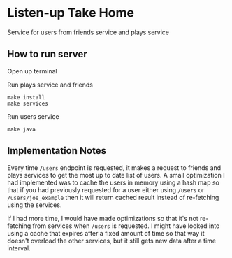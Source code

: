 # Listen-up Take Home

Service for users from friends service and plays service

## How to run server
Open up terminal

Run plays service and friends
```
make install
make services
```
Run users service
```
make java
```

## Implementation Notes
Every time `/users` endpoint is requested, it makes a request to friends and plays services to get the most up to date list of users. A small optimization I had implemented was to cache the users in memory using a hash map so that if you had previously requested for a user either using `/users` or `/users/joe_example` then it will return cached result instead of re-fetching using the services.

If I had more time, I would have made optimizations so that it's not re-fetching from services when `/users` is requested. I might have looked into using a cache that expires after a fixed amount of time so that way it doesn't overload the other services, but it still gets new data after a time interval.
